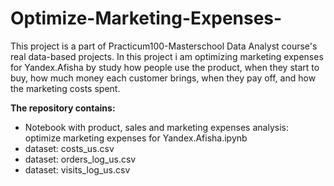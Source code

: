 # Optimize-Marketing-Expenses-
This project is a part of Practicum100-Masterschool Data Analyst course's real data-based projects.
In this project i am optimizing marketing expenses for Yandex.Afisha by study how people use the product, 
when they start to buy, how much money each customer brings, when they pay off, and how the marketing costs spent.

<b> The repository contains: </b>

<ul>
<li> Notebook with product, sales and marketing expenses analysis: optimize marketing expenses for Yandex.Afisha.ipynb </li>
<li> dataset: costs_us.csv </li>
<li> dataset: orders_log_us.csv </li>
<li> dataset: visits_log_us.csv </li>

</ul>
